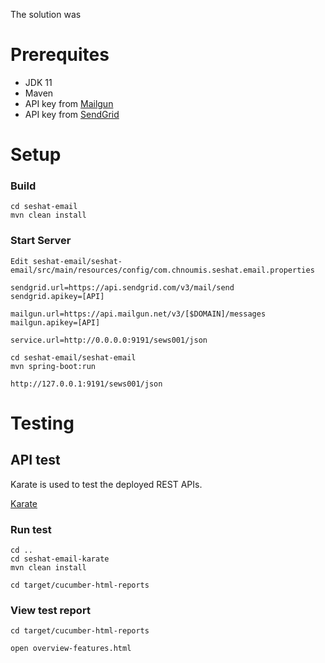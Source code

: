 The solution was 
# Prerequites
* JDK 11
* Maven
* API key from [Mailgun](https://www.mailgun.com)
* API key from [SendGrid](https://sendgrid.com/)

# Setup
### Build
```console
cd seshat-email
mvn clean install
```
### Start Server

```console
Edit seshat-email/seshat-email/src/main/resources/config/com.chnoumis.seshat.email.properties

sendgrid.url=https://api.sendgrid.com/v3/mail/send
sendgrid.apikey=[API]

mailgun.url=https://api.mailgun.net/v3/[$DOMAIN]/messages
mailgun.apikey=[API]

service.url=http://0.0.0.0:9191/sews001/json
```
```console
cd seshat-email/seshat-email
mvn spring-boot:run

http://127.0.0.1:9191/sews001/json
```

# Testing
## API test
Karate is used to test the deployed REST APIs.

[Karate](https://github.com/intuit/karate)

### Run test
```console
cd ..
cd seshat-email-karate
mvn clean install

cd target/cucumber-html-reports
```

### View test report
```console
cd target/cucumber-html-reports

open overview-features.html
```

